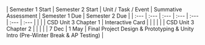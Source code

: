 | Semester 1 Start | Semester 2 Start | Unit / Task / Event | Summative Assessment | Semester 1 Due | Semester 2 Due |
| :---  | :--- | :--- | :--- | :--- | :--- | :--- | 
|  |  | CSD Unit 3 Chapter 1 | Interactive Card |  |  |
|  |  | CSD Unit 3 Chapter 2 |  |  |  |
| 7 Dec | 1 May | Final Project Design & Prototyping & Unity Intro (Pre-Winter Break & AP Testing) |
